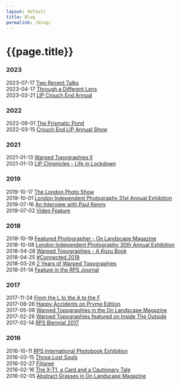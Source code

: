 ```yaml
---
layout: default
title: Blog
permalink: /blog/
---
```


# {{page.title}}

### 2023

2023-07-17 [Two Recent Talks](2023-07-17-two-recent-talks)<br />
2023-04-17 [Through a Different Lens](2023-04-17-through-a-different-lens)<br />
2023-03-21 [LIP Crouch End Annual](2023-03-21-lip-crouch-end-annual)

### 2022

2022-09-01 [The Prismatic Pond](2022-09-01-the-prismatic-pond)<br />
2022-03-15 [Crouch End LIP Annual Show](2022-03-15-crouch-end-lip-annual-show)

### 2021

2021-01-13 [Warped Topographies II](2021-01-13-warped-topographies-ii)<br />
2021-01-13 [LIP Chronicles - Life in Lockdown](2021-01-13-lip-chronicles-life-in-lockdown)

### 2019

2019-10-17 [The London Photo Show](2019-10-17-the-london-photo-show)<br />
2019-10-01 [London Independent Photography 31st Annual Exhibition](2019-10-01-lip-31)<br />
2019-07-16 [An Interview with Paul Kenny](2019-07-16-an-interview-with-paul-kenny)<br />
2019-07-02 [Video Feature](2019-07-02-video-feature)

### 2018

2018-10-19 [Featured Photographer - On Landscape Magazine](2018-10-19-featured-photographer-on-landscape-magazine)<br />
2018-10-08 [London Independent Photography 30th Annual Exhibition](2018-10-08-london-independent-photographers-30th-annual-exhibition)<br />
2018-04-28 [Warped Topographies - A Kozu Book](2018-04-28-warped-topographies-a-kozu-book)<br />
2018-04-25 [#Connected 2018](2018-04-25-#connected2018)<br />
2018-03-26 [2 Years of Warped Topographies](2018-03-26-2-years-of-warped-topographies)<br />
2018-01-14 [Feature in the RPS Journal](2018-01-14-feature-in-the-rps-journal)

### 2017

2017-11-24 [From the L to the A to the F](2017-11-24-from-the-l-to-the-a-to-the-f)<br />
2017-08-26 [Happy Accidents on Pryme Edition](2017-08-26-happy-accidents-on-pryme-editions)<br />
2017-05-08 [Warped Topographies in the On Landscape Magazine](2017-05-08-warped-topographies-article-in-the-on-landscape-magazine)<br />
2017-02-26 [Warped Topographies featured on Inside The Outside](2017-02-26-warped-topographies-featured-on-inside-the-outside)<br />
2017-02-14 [RPS Biennial 2017](2017-02-14-rps-biennial-2017)

### 2016

2016-10-11 [RPS International Photobook Exhibition](2016-10-11-rps-international-photobook-exhibition)<br />
2016-03-15 [Those Lost Souls](2016-03-15-those-lost-souls)<br />
2016-02-27 [Filigree](2016-02-27-filigree)<br />
2016-02-16 [The X-T1, a Card and a Cautionary Tale](2016-02-16-the-fuji-x-t1-a-card-and-a-cautionary-tale)<br />
2016-02-05 [Abstract Grasses in On Landscape Magazine](2016-02-05-abstract-grasses-in-on-landscape-magazine)
